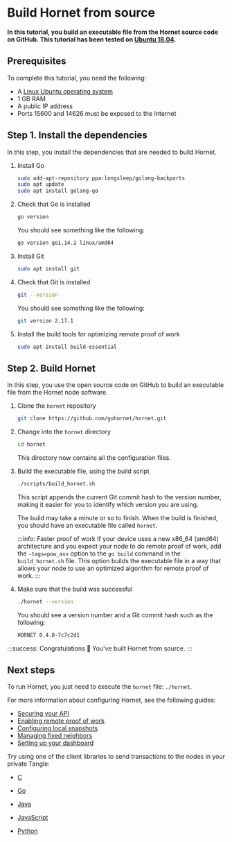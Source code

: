 # Build Hornet from source

**In this tutorial, you build an executable file from the Hornet source code on GitHub. This tutorial has been tested on [Ubuntu 18.04](http://releases.ubuntu.com/18.04).**

## Prerequisites

To complete this tutorial, you need the following:

- A [Linux Ubuntu operating system](https://ubuntu.com/download#download)
- 1 GB RAM
- A public IP address
- Ports 15600 and 14626 must be exposed to the Internet

## Step 1. Install the dependencies

In this step, you install the dependencies that are needed to build Hornet.

1. Install Go

    ```bash
    sudo add-apt-repository ppa:longsleep/golang-backports
    sudo apt update
    sudo apt install golang-go
    ```

2. Check that Go is installed

    ```bash
    go version
    ```

    You should see something like the following:

    ```bash
    go version go1.14.2 linux/amd64
    ```

3. Install Git

    ```bash
    sudo apt install git
    ```

4. Check that Git is installed

    ```bash
    git --version
    ```

    You should see something like the following:

    ```bash
    git version 2.17.1
    ```

5. Install the build tools for optimizing remote proof of work

    ```bash
    sudo apt install build-essential
    ```

## Step 2. Build Hornet

In this step, you use the open source code on GitHub to build an executable file from the Hornet node software.

1. Clone the `hornet` repository

    ```bash
    git clone https://github.com/gohornet/hornet.git
    ```

2. Change into the `hornet` directory

    ```bash
    cd hornet
    ```

    This directory now contains all the configuration files.

3. Build the executable file, using the build script

    ```bash
    ./scripts/build_hornet.sh
    ```

    This script appends the current Git commit hash to the version number, making it easier for you to identify which version you are using.

    The build may take a minute or so to finish. When the build is finished, you should have an executable file called `hornet`.

    :::info: Faster proof of work
    If your device uses a new x86_64 (amd64) architecture and you expect your node to do remote proof of work, add the `-tags=pow_avx` option to the `go build` command in the `build_hornet.sh` file. This option builds the executable file in a way that allows your node to use an optimized algorithm for remote proof of work.
    :::

4. Make sure that the build was successful

    ```bash
    ./hornet --version
    ```

    You should see a version number and a Git commit hash such as the following:

    ```bash
    HORNET 0.4.0-7c7c2d1
    ```

:::success: Congratulations :tada:
You've built Hornet from source.
:::

## Next steps

To run Hornet, you just need to execute the `hornet` file: `./hornet`.

For more information about configuring Hornet, see the following guides:

- [Securing your API](../guides/securing-your-api.md)
- [Enabling remote proof of work](../guides/allowing-remote-pow.md)
- [Configuring local snapshots](../guides/configuring-snapshots.md)
- [Managing fixed neighbors](../guides/managing-neighbors.md)
- [Setting up your dashboard](../guides/setting-up-dashboard.md)

Try using one of the client libraries to send transactions to the nodes in your private Tangle:

- [C](root://core/1.0/getting-started/get-started-c.md)

- [Go](root://core/1.0/getting-started/get-started-go.md)

- [Java](root://core/1.0/getting-started/get-started-java.md)

- [JavaScript](root://core/1.0/getting-started/get-started-js.md)

- [Python](root://core/1.0/getting-started/get-started-python.md)